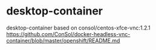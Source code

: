 # desktop-container
desktop-container based on consol/centos-xfce-vnc:1.2.1
https://github.com/ConSol/docker-headless-vnc-container/blob/master/openshift/README.md
